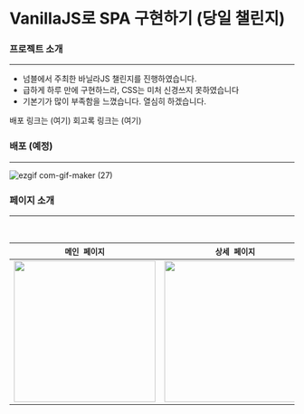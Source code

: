 # VanillaJS로 SPA 구현하기 (당일 챌린지)

### 프로젝트 소개
---
- 넘블에서 주최한 바닐라JS 챌린지를 진행하였습니다.
- 급하게 하루 만에 구현하느라, CSS는 미처 신경쓰지 못하였습니다
- 기본기가 많이 부족함을 느꼈습니다. 열심히 하겠습니다.

배포 링크는 (여기)
회고록 링크는 (여기)


### 배포 (예정)
---



![ezgif com-gif-maker (27)](https://user-images.githubusercontent.com/113953473/213492378-afe9c98d-d140-43ca-b1a5-8302286beaf2.gif)

### 페이지 소개
---
   
<br>

|`메인 페이지`|`상세 페이지`|`글쓰기 페이지`|
|:-----:|:-----:|:-----:|
|<img src="https://user-images.githubusercontent.com/113953473/213473815-c9601499-e2ca-4e02-8383-af5a0c4e8537.PNG" width="250"/>|<img src="https://user-images.githubusercontent.com/113953473/213474023-21772181-1196-401d-ac14-b0c3701ee14f.PNG" width="250"/>|<img src="https://user-images.githubusercontent.com/113953473/213474072-1a0e443e-7b31-48dc-83b5-8849dcf2176e.PNG" width="250"/>|


